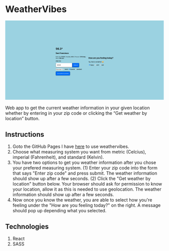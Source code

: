 # WeatherVibes

![weathervibes website](public/screenshots/weathervibes.png)

Web app to get the current weather information in your given location whether by entering in your zip code or clicking the “Get weather by location” button.

## Instructions
1. Goto the GitHub Pages I have [here](https://matthewwei35.github.io/weathervibes/) to use weathervibes.
2. Choose what measuring system you want from metric (Celcius), imperial (Fahrenheit), and standard (Kelvin).
3. You have two options to get you weather information after you chose your prefered measuring system. (1) Enter your zip code into the form that says "Enter zip code" and press submit. The weather information should show up after a few seconds. (2) Click the "Get weather by location" button below. Your browser should ask for permission to know your location, allow it as this is needed to use geolocation. The weather information should show up after a few seconds.
4. Now once you know the weather, you are able to select how you're feeling under the "How are you feeling today?" on the right. A message should pop up depending what you selected. 

## Technologies
1. React
2. SASS
